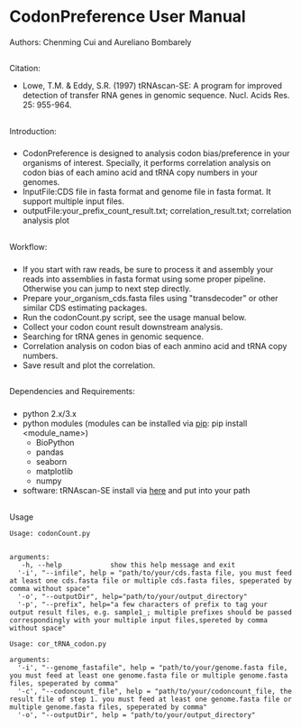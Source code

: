 # CodonPreference User Manual 
####
Authors: Chenming Cui and Aureliano Bombarely
##

##
Citation: 
- Lowe, T.M. & Eddy, S.R. (1997) tRNAscan-SE: A program for improved detection of transfer RNA genes in genomic sequence. Nucl. Acids Res. 25: 955-964.
## 
Introduction:
###
- CodonPreference is designed to analysis codon bias/preference in your organisms of interest. Specially, it performs correlation
  analysis on codon bias of each amino acid and tRNA copy numbers in your genomes.
- InputFile:CDS file in fasta format and genome file in fasta format. It support multiple input files.
- outputFile:your_prefix_count_result.txt; correlation_result.txt; correlation analysis plot

##
Workflow:
###
- If you start with raw reads, be sure to process it and assembly your reads into assemblies in fasta format using 
  some proper pipeline. Otherwise you can jump to next step directly.   
- Prepare your_organism_cds.fasta files using "transdecoder" or other similar CDS estimating packages.
- Run the codonCount.py script, see the usage manual below.
- Collect your codon count result downstream analysis.
- Searching for tRNA genes in genomic sequence.
- Correlation analysis on codon bias of each anmino acid and tRNA copy numbers.
- Save result and plot the correlation.
##
Dependencies and Requirements:
###
- python 2.x/3.x
- python modules (modules can be installed via [pip](https://pip.pypa.io/en/stable/installing/): pip install <module_name>)
  * BioPython
  * pandas
  * seaborn
  * matplotlib
  * numpy
- software: tRNAscan-SE install via [here](http://lowelab.ucsc.edu/tRNAscan-SE/) and put into your path
##
Usage
```
Usage: codonCount.py 


arguments:
   -h, --help            show this help message and exit
  '-i', "--infile", help = "path/to/your/cds.fasta file, you must feed at least one cds.fasta file or multiple cds.fasta files, speperated by comma without space"
  '-o', "--outputDir", help="path/to/your/output_directory"
  '-p', "--prefix", help="a few characters of prefix to tag your output result files, e.g. sample1_; multiple prefixes should be passed correspondingly with your multiple input files,spereted by comma without space"

Usage: cor_tRNA_codon.py

arguments:
  '-i', "--genome_fastafile", help = "path/to/your/genome.fasta file, you must feed at least one genome.fasta file or multiple genome.fasta files, speperated by comma"
  '-c', "--codoncount_file", help = "path/to/your/codoncount_file, the result file of step 1. you must feed at least one genome.fasta file or multiple genome.fasta files, speperated by comma"
  '-o', "--outputDir", help = "path/to/your/output_directory"


```
